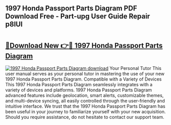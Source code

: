 ## 1997 Honda Passport Parts Diagram PDF Download Free - Part-upg User Guide Repair p8lUl

# <h2><a href="http://dfi89jj.blite.top/?on=1997+Honda+Passport+Parts+Diagram">🔗Download New 👉🔴 1997 Honda Passport Parts Diagram</a></h2>

[![1997 Honda Passport Parts Diagram download](https://i.imgur.com/lujVjoI.png)](http://dfi89jj.blite.top/?on=1997+Honda+Passport+Parts+Diagram)
Your Personal Tutor This user manual serves as your personal tutor in mastering the use of your new 1997 Honda Passport Parts Diagram. Compatible with a Variety of Devices This 1997 Honda Passport Parts Diagram seamlessly integrates with a variety of devices and platforms. 1997 Honda Passport Parts Diagram advanced features include geolocation, smart alerts, customizable themes, and multi-device syncing, all easily controlled through the user-friendly and intuitive interface. We trust that the 1997 Honda Passport Parts Diagram has been useful in your journey to familiarize yourself with your new acquisition. Should you require assistance, do not hesitate to contact our support team.

